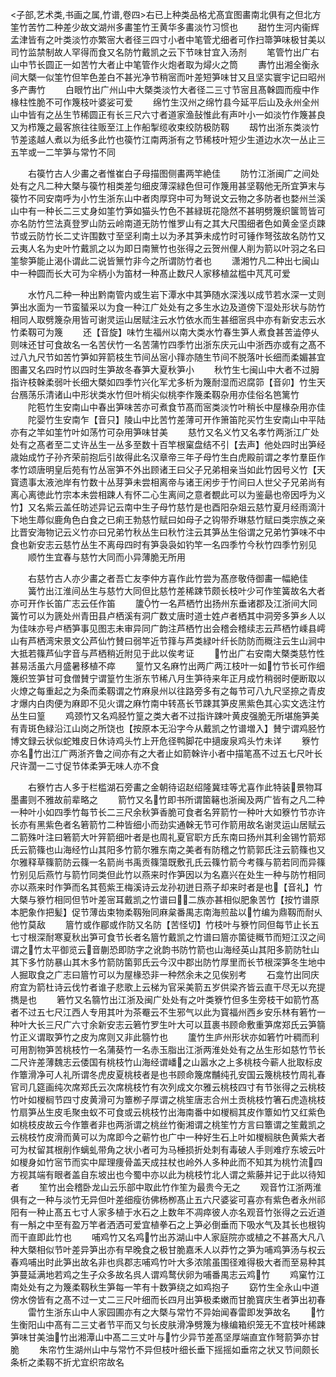 <!-- { "loadSidebar": true } -->
<子部,艺术类,书画之属,竹谱,卷四>右已上种类品格尤髙宜图畵南北俱有之但北方筀竹苦竹二种差少故文湖州多畵筀竹王黄华多畵淡竹习惯也
　　甜竹生河内衞辉孟津皆有之叶类淡竹亦繁宻大者径三四寸小者中笔管尤细者可作扫箒笋味极甘美以司竹监禁制故人罕得而食又名防竹戴凯之云下节味甘宜入汤剂
　　笔管竹出广右山中节长圆正一如苦竹大者止中笔管作火炮者取为燖火之筒
　　夀竹出湘全衡永间大槩一似筀竹但竿色差白不甚光净节稍宻而叶差短笋味甘又且坚实寰宇记曰昭州多产夀竹
　　白眼竹出广州山中大槩类淡竹大者径二三寸节宻且髙榦圆而瘦中作椽柱性脆不可作篾枝叶婆娑可爱
　　绵竹生汉州之绵竹县今延平后山及永州全州山中皆有之丛生节稀圆正有长三尺六寸者道家渔鼔惟此有声叶小一如淡竹作篾甚良又为栉篾之最客旅往往贩至江上作船掣缆收束绞防极防靱
　　刼竹出浙东类淡竹节差逺越人煮以为纸多此竹也篌竹江南两浙有之节稀枝叶短少生道边水次一丛止三五竿或一二竿笋与常竹不同


















　　右篌竹古人少畵之者惟崔白子母描图侧畵两竿絶佳
　　防竹江浙闽广之间处处有之凡二种大槩与篌竹相类差匀细皮薄深緑色但可作篾用甚坚靱他无所宜笋末与篌竹不同安南呼为小竹生浙东山中者肉厚窍中可为弩说文云物之多防者也婺州兰溪山中有一种长二三丈身如筀竹笋如猫头竹色不甚緑斑花隐然不甚明劈篾织箧笥皆可亦名防竹竺法真登罗山防云岭南道无防竹惟罗山有之其大尺围细者色如黄金坚贞踈节或云防竹长二丈许围数寸至坚利南土以为矛其笋未成竹时可锤作弩弦故名防竹又云夷人名为史叶竹戴凯之以为即日南篻竹也张得之云贺州俚人削为箭以叶羽之名曰筀黎笋能止渴仆谓此二说皆篻竹非今之所谓防竹者也
　　潇湘竹凡二种出七闽山中一种圆而长大可为伞柄小为笛材一种髙止数尺人家移植盆槛中芃芃可爱








　　水竹凡二种一种出黔南管内或生岩下潭水中其笋随水深浅以成节若水深一丈则笋出水面为一节蛮蜑采以为食一种江广处处有之多生水边及道傍下湿处形状与防竹相同人取劈篾杂用皆可谢灵运山居赋注云水竹依水而生甚细宻呉中亦有新安志云水竹柔靱可为篾
　　还【音旋】味竹生福州以南大类水竹春生笋人煮食甚苦澁停乆则味还甘可食故名一名苦伏竹一名苦蒲竹四季竹出浙东庆元山中浙西亦或有之髙不过八九尺节如苦竹笋如笄箭枝生节间丛宻小箨亦随生节间不脱落叶长细而柔媚甚宜图畵又名四时竹以四时生笋故冬春笋大夏秋笋小
　　秋竹生七闽山中大者不过胟指许枝榦柔弱叶长细大槩如四季竹兴化军尤多析为篾耐湿而迟腐笷【音卯】竹生天台鴈荡乐清诸山中形状类水竹但叶梢尖似桃李作篾柔靱杂用亦佳俗名笆篱竹
　　陀笣竹生安南山中春出笋味苦亦可煮食节髙而宻类淡竹叶稍长中屋椽杂用亦佳
　　陀婴竹生安南乍【音只】陵山中比苦竹差薄可开作箫笛陀买竹生安南山中平陆亦有之竿如筀竹叶如荡竹可杂用笋味甘美
　　慈竹又名义竹又名孝竹两浙江广处处有之髙者至二丈许丛生一丛多至数十百竿根窠盘结不引【去声】他处四时出笋经歳始成竹子孙齐荣前抱后引故得此名汉章帝三年子母竹生白虎殿前谓之孝竹羣臣作孝竹颂唐明皇后苑有竹丛宻笋不外出顾诸王曰父子兄弟相亲当如此竹因号义竹【天寳遗事太液池岸有竹数十丛芽笋未尝相离帝与诸王闲步于竹间曰人世父子兄弟尚有离心离徳此竹宗本未尝相踈人有怀二心生离间之意者覩此可以为鉴朂也帝因呼为义竹】又名紫云盖任昉述异记云南中生子母竹慈竹是也酉阳杂爼云慈竹夏月经雨滴汁下地生蓐似鹿角色白食之已痢王勃慈竹赋曰如母子之钩带乔琳慈竹赋曰类宗族之亲比晋安海物记云义竹亦曰兄弟竹秋丛生曰秋竹注云其笋丛生俗谓之兄弟竹笋味不中食也新安志云慈竹丛生不离母四时有笋袅袅如钓竿一名四季竹今秋竹四季竹别见
　　顺竹生宜春与慈竹大同而小异薄脆无所用



















　　右慈竹古人亦少畵之者吾亡友李仲方喜作此竹尝为髙彦敬侍御畵一幅絶佳
　　簧竹出江淮间丛生与慈竹大同但比慈竹差稀踈节颇长枝叶少可作笙簧故名大者亦可开作长笛广志云任作笛
　　籚竹一名芦栖竹出扬州东垂诸郡及江浙间大同簧竹可以为篪处州青田县卢栖溪有洞广数丈唐时道士姓卢者栖其中洞旁多笋乡人以为佳味亦号卢栖笋事见图志未审异同广韵注芦栖竹出会稽会稽续志云芦栖竹嵊县嶀山有芦栖湾宋景文公芦仙竹賛曰弱竿近节箨与芦类緑叶纤长防防而穊注云生山涧中大抵若篠芦仙字音与芦栖稍近附见于此以俟考证
　　竹出广右安南大槩类慈竹性甚易活虽六月盛暑移植不瘁
　　篁竹又名麻竹出两广两江枝叶一如竹节长可作细篾织笠笋甘可食僧賛宁谓篁竹生浙东节稀八月生笋待来年正月成竹稍弱时便断取以火燎之每重起之为条而柔靱谓之竹麻泉州以往路旁多有之每节可八九尺坚捺之青皮才爆内白肉便为麻即不见火谓之麻竹南中转髙长节踈其笋皮黑紫色其心实文选注竹丛生曰篁
　　鸡颈竹又名鸡胫竹篁之类大者不过指许踈叶黄皮强脆无所堪施笋美有青斑色緑沿江山岗之所饶也【按原本无沿字今从戴凯之竹谱増入】賛宁谓鸡胫竹博文録云状似蛇雉皮日休诗鸡头竹上开危径鸭脚花中擿废泉鸡头竹未详
　　簝竹亦名竹出江广两浙齐鲁之间亦有之大者止如箭榦许小者中描笔髙不过五七尺叶长尺许濶一二寸促节体柔笋无味人亦不食










　　右簝竹古人多于栏槛湖石旁畵之金朝待诏赵绍隆冀珪等尤喜作此特装景物耳墨畵则不雅故前辈略之
　　箭竹又名竹即书所谓箘簵也浙闽及两广皆有之凡二种一种叶小如四季竹每节长二三尺余秋笋香脆可食者名笄箭竹一种叶大如簝竹节亦许长亦有黑紫色者名箬箭竹二种皆细小而劲实通榦无节可作箭用故名谢灵运山居赋云二箭殊叶注曰箬箭大叶笄箭细叶者是也周礼夏官职方氏东南曰扬州其利金锡竹箭郑氏云箭篠也山海经竹山其阳多竹箭尔雅东南之美者有防稽之竹箭郭氏注云箭篠也又尔雅释草篠箭防云篠一名箭尚书禹贡篠簜既敷孔氏云篠竹箭今考篠与箭若同而异篠竹别见后燕竹与箭竹同类但此竹以燕来时作笋因以为名嘉兴在处生一种与防竹相同亦以燕来时作笋而名其苞紫王梅溪诗云龙孙初迸日燕子却来时者是也【音礼】竹大槩与簝竹相同但节叶差宻耳戴凯之竹谱曰二族亦甚相似肥象苦竹【按竹谱原本肥象作把髪】促节薄齿束物柔靱殆同麻枲番禺志南海煎盐以竹编为鼎靱而耐乆他竹莫敌
　　篃竹或作郿或作防又名防【苦怪切】竹枝叶与簝竹同但每节止长五七寸根深耐寒夏秋出笋可食节长者名篃竹戴凯之竹谱曰篃亦箘徒穊节而短江汉之间谓之竹太平御览云音蒯恐即防字之讹韵书防竹箭也山海经英山其阳多箭防牡山其下多竹防暴山其木多竹箭防箘郭氏云今汉中郡出防竹厚里而长节根深笋冬生地中人掘取食之广志曰篃竹可以为屋椽恐非一种然余未之见俟别考
　　石龛竹出同庆府宜为箭杜诗云伐竹者谁子悲歌上云梯为官采美箭五岁供梁齐皆云直干尽无以充提擕是也
　　箬竹又名篛竹出江浙及闽广处处有之叶类簝竹但多生旁枝干如箭竹髙者不过五七尺江西人专用其叶为茶罨云不生邪气以此为寳福州西乡安乐林有箬竹一种叶大长三尺广六寸余新安志云箬竹罗生叶大可以苴裹书顾命敷重笋席郑氏云笋篛竹正义谓取笋竹之皮为席则又非此篛竹也
　　籚竹生庐州形状亦如箬竹叶稠而利可用割物笋苦桃枝竹一名蒲葵竹一名赤玉脂出江浙两淮处处有之丛生形如慈竹节长二尺许差薄魏志云倭国有桃枝竹山海经谓嶓之山嚣水之上多桃枝今蕲人批取标皮作簟滑净可人礼所谓冬虎皮夏桃枝者是也书顾命篾席黼纯孔安国云篾桃枝竹周礼春官司几筵画纯次席郑氏云次席桃枝竹有次列成文尔雅云桃枝四寸有节张得之云桃枝竹叶如椶榈节四寸皮黄滑可为簟栁子厚谓之桃笙唐志合州土贡桃枝竹箸石虎造桃枝竹扇笋丛生皮毛聚虫蚁不可食或云桃枝竹出海南番中如椶榈其皮作簟如竹又红紫色如桃枝皮故云今作簟者非也两浙谓之桃丝竹衡湘谓之桃笙竹方言曰簟谓之笙戴凯之云桃枝竹皮滑而黄可以为席即今之蕲竹也广中一种好生石上叶如椶榈肤色黄紫大者可为杖留其根削作螭虬带角之状小者可为马棰损折处刺有毒破人手则难疗东坡云叶如椶身如竹宻节而实中犀理痩骨盖天成拄杖也岭外人多种此而不知其为桃竹流四方视其端有眼者盖自东坡出也今蜀中亦以此为桃枝竹北人谓之紫藤并记于此以待知者
　　笙竹出会稽卧龙山云乐部中取此竹作笙为最贵今无之
　　观音竹江浙两淮俱有之一种与淡竹无异但叶差细瘦彷佛杨栁髙止五六尺婆娑可喜亦有紫色者永州祁阳有一种止髙五七寸人家多植于水石之上数年不凋瘁彼人亦名观音竹张得之云近道有一斛之中至有盈万竿者洒洒可爱宜植拳石之上笋必倒垂而下吸水气及其长也根钩而干直即此竹也
　　哺鸡竹又名鸡竹出苏湖山中人家庭院亦或植之不甚髙大凡八种大槩相似节叶差异笋出亦有早晚食之极甘脆嘉禾人以莽竹之笋为哺鸡笋汤与权云春鸡哺出时此笋出故名非也呉郡志哺鸡竹叶大多浓隂虽围径难得极大者而至易种其笋蔓延满地若鸡之生子众多故名呉人谓鸡鹜伏卵为哺番禺志云鸡竹
　　鸡窠竹江南处处有之为篾柔靱秋生笋每一竿有十数笋绕之如鸡抱子
　　窈竹生全永山中道傍水傍皆有之髙不过一丈二三尺叶细而长四月出笋极柔嫩而甘脆寳庆生者笋出初春
　　雷竹生浙东山中人家园圃亦有之大槩与常竹不异始闻春雷即发笋故名
　　竹生衡阳山中髙有二三丈者节平而又匀长皮肤滑净劈篾为椽编箱织笼无不宜枝叶稀踈笋味甘美油竹出湘潭山中髙二三丈叶与竹少异节差髙坚厚端直宜作弩箭笋亦甘脆
　　朱帘竹生湖州山中与常竹不异但枝叶细长垂下摇摇如垂帘之状又节间颇长条析之柔靱不折尤宜织帘故名
